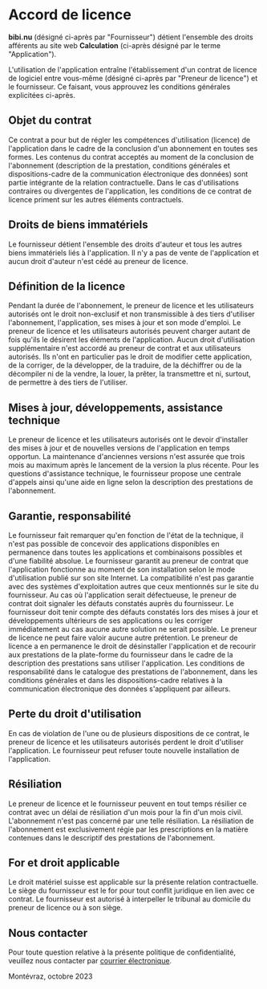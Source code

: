 # Accord de licence

**bibi.nu** (désigné ci-après par "Fournisseur") détient l'ensemble des droits
afférents au site web **Calculation** (ci-après désigné par le terme
"Application").

L'utilisation de l'application entraîne l'établissement d'un contrat de licence
de logiciel entre vous-même (désigné ci-après par "Preneur de licence") et le
fournisseur. Ce faisant, vous approuvez les conditions générales explicitées
ci-après.

## Objet du contrat

Ce contrat a pour but de régler les compétences d'utilisation (licence) de
l'application dans le cadre de la conclusion d'un abonnement en toutes ses
formes. Les contenus du contrat acceptés au moment de la conclusion de
l'abonnement (description de la prestation, conditions générales et
dispositions-cadre de la communication électronique des données) sont partie
intégrante de la relation contractuelle. Dans le cas d'utilisations contraires
ou divergentes de l'application, les conditions de ce contrat de licence priment
sur les autres éléments contractuels.

## Droits de biens immatériels

Le fournisseur détient l'ensemble des droits d'auteur et tous les autres biens
immatériels liés à l'application. Il n'y a pas de vente de l'application et
aucun droit d'auteur n'est cédé au preneur de licence.

## Définition de la licence

Pendant la durée de l'abonnement, le preneur de licence et les utilisateurs
autorisés ont le droit non-exclusif et non transmissible à des tiers d'utiliser
l'abonnement, l'application, ses mises à jour et son mode d'emploi. Le preneur
de licence et les utilisateurs autorisés peuvent charger autant de fois qu'ils
le désirent les éléments de l'application. Aucun droit d'utilisation
supplémentaire n'est accordé au preneur de contrat et aux utilisateurs
autorisés. Ils n'ont en particulier pas le droit de modifier cette application,
de la corriger, de la développer, de la traduire, de la déchiffrer ou de la
décompiler ni de la vendre, la louer, la prêter, la transmettre et ni, surtout,
de permettre à des tiers de l'utiliser.

## Mises à jour, développements, assistance technique

Le preneur de licence et les utilisateurs autorisés ont le devoir d'installer
des mises à jour et de nouvelles versions de l'application en temps opportun.
La maintenance d'anciennes versions n'est assurée que trois mois au maximum
après le lancement de la version la plus récente. Pour les questions
d'assistance technique, le fournisseur propose une centrale d'appels ainsi
qu'une aide en ligne selon la description des prestations de l'abonnement.

## Garantie, responsabilité

Le fournisseur fait remarquer qu'en fonction de l'état de la technique, il n'est
pas possible de concevoir des applications disponibles en permanence dans toutes
les applications et combinaisons possibles et d'une fiabilité absolue. Le
fournisseur garantit au preneur de contrat que l'application fonctionne au
moment de son installation selon le mode d'utilisation publié sur son site
Internet. La compatibilité n'est pas garantie avec des systèmes d'exploitation
autres que ceux mentionnés sur le site du fournisseur. Au cas où
l'application serait défectueuse, le preneur de contrat doit signaler les
défauts constatés auprès du fournisseur. Le fournisseur doit tenir compte des
défauts constatés lors des mises à jour et développements ultérieurs de ses
applications ou les corriger immédiatement au cas aucune autre solution ne
serait possible. Le preneur de licence ne peut faire valoir aucune autre
prétention. Le preneur de licence a en permanence le droit de désinstaller
l'application et de recourir aux prestations de la plate-forme du fournisseur
dans le cadre de la description des prestations sans utiliser l'application.
Les conditions de responsabilité dans le catalogue des prestations de
l'abonnement, dans les conditions générales et dans les dispositions-cadre
relatives à la communication électronique des données s'appliquent par ailleurs.

## Perte du droit d'utilisation

En cas de violation de l'une ou de plusieurs dispositions de ce contrat, le
preneur de licence et les utilisateurs autorisés perdent le droit d'utiliser
l'application. Le fournisseur peut refuser toute nouvelle installation de
l'application.

## Résiliation

Le preneur de licence et le fournisseur peuvent en tout temps résilier ce
contrat avec un délai de résiliation d'un mois pour la fin d'un mois civil.
L'abonnement n'est pas concerné par une telle résiliation. La résiliation de
l'abonnement est exclusivement régie par les prescriptions en la matière
contenues dans le descriptif des prestations de l'abonnement.

## For et droit applicable

Le droit matériel suisse est applicable sur la présente relation contractuelle.
Le siège du fournisseur est le for pour tout conflit juridique en lien avec ce
contrat. Le fournisseur est autorisé à interpeller le tribunal au domicile du
preneur de licence ou à son siège.

## Nous contacter

Pour toute question relative à la présente politique de confidentialité,
veuillez nous contacter par [courrier électronique](mailto:calculation@bibi.nu?subject=Calculation).

Montévraz, octobre 2023
